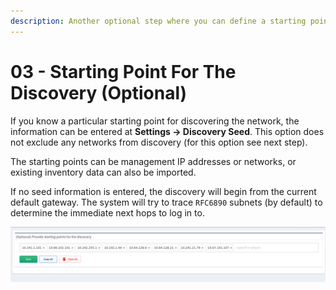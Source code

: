 ```yaml
---
description: Another optional step where you can define a starting point for the discovery if you know a particular starting point.
---
```


# 03 - Starting Point For The Discovery (Optional)

If you know a particular starting point for discovering the network, the information can be entered at **Settings → Discovery Seed**. This option does not exclude any networks from discovery (for this option see next step).

The starting points can be management IP addresses or networks, or existing inventory data can also be imported.

If no seed information is entered, the discovery will begin from the current default gateway. The system will try to trace `RFC6890` subnets (by default) to determine the immediate next hops to log in to.

![Discovery seed](seed.png)
